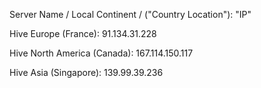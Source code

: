 Server Name / Local Continent / ("Country Location"): "IP" 

Hive Europe (France):
91.134.31.228


Hive North America (Canada):
167.114.150.117


Hive Asia (Singapore):
139.99.39.236

